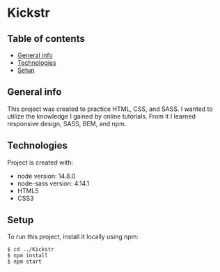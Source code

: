 # Kickstr

## Table of contents
* [General info](#general-info)
* [Technologies](#technologies)
* [Setup](#setup)

## General info
This project was created to practice HTML, CSS, and SASS. I wanted to utilize the knowledge I gained by online tutorials. From it I learned responsive design, SASS, BEM, and npm. 
	
## Technologies
Project is created with:
* node version: 14.8.0
* node-sass version: 4.14.1
* HTML5
* CSS3
	
## Setup
To run this project, install it locally using npm:

```
$ cd ../Kickstr
$ npm install
$ npm start
```